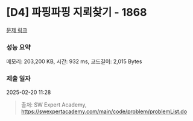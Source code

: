 # [D4] 파핑파핑 지뢰찾기 - 1868 

[문제 링크](https://swexpertacademy.com/main/code/problem/problemDetail.do?contestProbId=AV5LwsHaD1MDFAXc) 

### 성능 요약

메모리: 203,200 KB, 시간: 932 ms, 코드길이: 2,015 Bytes

### 제출 일자

2025-02-20 11:28



> 출처: SW Expert Academy, https://swexpertacademy.com/main/code/problem/problemList.do